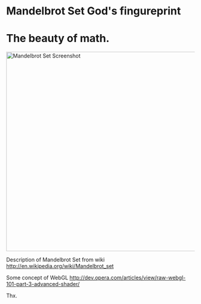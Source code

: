 Mandelbrot Set God's fingureprint
===================================

# The beauty of math.

<img src="https://raw.github.com/Geek4IT/Mandelbrot-Set---God-s-fingureprint/master/image.png" alt="Mandelbrot Set Screenshot" width="640" height="532" />


Description of Mandelbrot Set from wiki
http://en.wikipedia.org/wiki/Mandelbrot_set

Some concept of WebGL
http://dev.opera.com/articles/view/raw-webgl-101-part-3-advanced-shader/

Thx.
